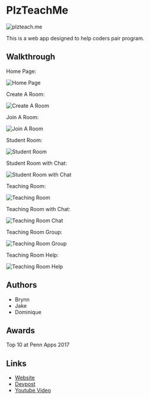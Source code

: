 # PlzTeachMe

![plzteach.me](img/logo/logoFull.png)

This is a web app designed to help coders pair program. 

## Walkthrough 

Home Page: 

![Home Page](img/screenshots/HomePage.png)

Create A Room: 

![Create A Room](img/screenshots/HomePageCreate.png)

Join A Room: 

![Join A Room](img/screenshots/HomePageJoin.png)

Student Room: 

![Student Room](img/screenshots/StudentRoom.png)

Student Room with Chat:

![Student Room with Chat](img/screenshots/StudentRoomChat.png)

Teaching Room: 

![Teaching Room](img/screenshots/TeachingRoom.png)

Teaching Room with Chat: 

![Teaching Room Chat](img/screenshots/TeachingRoomChat.png)

Teaching Room Group: 

![Teaching Room Group](img/screenshots/TeachingRoomGroup.png)

Teaching Room Help: 

![Teaching Room Help](img/screenshots/TeachingRoomHelp.png)

## Authors

* Brynn
* Jake
* Dominique

## Awards

Top 10 at Penn Apps 2017 

## Links

* [Website](http://plzteach.me)
* [Devpost](https://devpost.com/software/plzteachme)
* [Youtube Video](https://youtu.be/5IFfr-ggy-8?t=11m55s)
